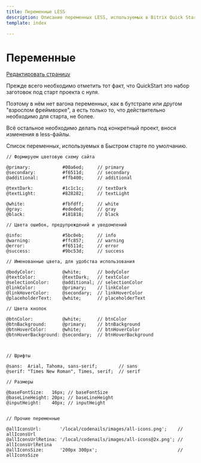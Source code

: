 ```yaml
---
title: Переменные LESS  
description: Описание переменных LESS, используемых в Bitrix Quick Start
template: index

---
```


# Переменные
<a href="https://github.com/pafnuty/bqs-site/blob/dev/storage/pages/documentation/less/variables.md" class="btn btn-mini" target="_blank">Редактировать страницу</a>

<div class="alert alert-error mt20">
	<p>Прежде всего необходимо отметить тот факт, что QuickStart это набор заготовок под старт проекта с нуля.</p>
	<p>Поэтому в нём нет вагона переменных, как в бутстрапе или другом "взрослом фреймворке", а есть только то, что действительно необходимо для старта, не более.</p>
	<p>Всё остальное необходимо делать под конкретный проект, внося изменения в less-файлы.</p>
</div>

Список переменных, используемых в Быстром старте по умолчанию.

```less
// Формируем цветовую схему сайта

@primary:            #00a6ed;     // primary
@secondary:          #f6511d;     // secondary
@additional:         #ffb400;     // additional

@textDark:           #1c1c1c;     // textDark
@textLight:          #828282;     // textLight		

@white:              #fbfdff;     // white
@gray:               #ededed;     // gray
@black:              #181818;     // black

// Цвета ошибок, предупреждений и уведомлений

@info:               #5bc0eb;     // info
@warning:            #ffc857;     // warning
@error:              #f6511d;     // error
@success:            #9bc53d;     // success

// Именованные цвета, для удобства использования

@bodyColor:          @white;      // bodyColor
@textColor:          @textDark;   // textColor
@selectionColor:     @additional; // selectionColor
@linkColor:          @primary;    // linkColor
@linkHoverColor:     @secondary;  // linkHoverColor
@placeholderText:    @white;      // placeholderText

// Цвета кнопок

@btnColor:           @white;      // btnColor
@btnBackground:      @primary;    // btnBackground
@btnHoverColor:      @white;      // btnHoverColor
@btnHoverBackground: @secondary;  // btnHoverBackground



// Шрифты

@sans:  Arial, Tahoma, sans-serif;        // sans
@serif: "Times New Roman", Times, serif;  // serif

// Размеры

@baseFontSize:   16px; // baseFontSize
@baseLineHeight: 20px; // baseLineHeight
@inputHeight:    40px; // inputHeight


// Прочие переменные

@allIconsUrl:       '/local/codenails/images/all-icons.png';    // allIconsUrl
@allIconsUrlRetina: '/local/codenails/images/all-icons@2x.png'; // allIconsUrlRetina
@allIconsSize:      '200px 300px';                              // allIconsSize
```



